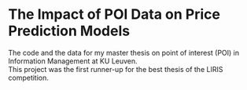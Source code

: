# The Impact of POI Data on Price Prediction Models
The code and the data for my master thesis on point of interest (POI) in Information Management at KU Leuven.  
This project was the first runner-up for the best thesis of the LIRIS competition.
